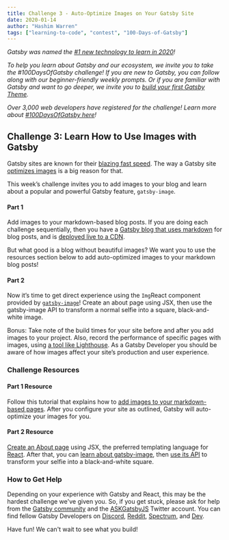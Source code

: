 ```yaml
---
title: Challenge 3 - Auto-Optimize Images on Your Gatsby Site
date: 2020-01-14
author: "Hashim Warren"
tags: ["learning-to-code", "contest", "100-Days-of-Gatsby"]
---
```


_Gatsby was named the [#1 new technology to learn in 2020](https://www.cnbc.com/2019/12/02/10-hottest-tech-skills-that-could-pay-off-most-in-2020-says-new-report.html)!_

_To help you learn about Gatsby and our ecosystem, we invite you to take the #100DaysOfGatsby challenge! If you are new to Gatsby, you can follow along with our beginner-friendly weekly prompts. Or if you are familiar with Gatsby and want to go deeper, we invite you to [build your first Gatsby Theme](/docs/themes/building-themes/)._

_Over 3,000 web developers have registered for the challenge! Learn more about [#100DaysOfGatsby here](/blog/100days)!_

## Challenge 3: Learn How to Use Images with Gatsby

Gatsby sites are known for their [blazing fast speed](/blog/2019-01-30-flamingo-case-study). The way a Gatsby site [optimizes images](/docs/using-gatsby-image/) is a big reason for that.

This week’s challenge invites you to add images to your blog and learn about a popular and powerful Gatsby feature, `gatsby-image`.

#### Part 1

Add images to your markdown-based blog posts. If you are doing each challenge sequentially, then you have a [Gatsby blog that uses markdown](/blog/100days/start-blog/) for blog posts, and is [deployed live to a CDN](/blog/100days/free-hosting/).

But what good is a blog without beautiful images? We want you to use the resources section below to add auto-optimized images to your markdown blog posts!

#### Part 2

Now it’s time to get direct experience using the `Img`React component provided by [`gatsby-image`](/packages/gatsby-image/)! Create an about page using JSX, then use the gatsby-image API to transform a normal selfie into a square, black-and-white image.

Bonus: Take note of the build times for your site before and after you add images to your project. Also, record the performance of specific pages with images, using [a tool like Lighthouse](/docs/audit-with-lighthouse/). As a Gatsby Developer you should be aware of how images affect your site’s production and user experience.

### Challenge Resources

#### Part 1 Resource

Follow this tutorial that explains how to [add images to your markdown-based pages](/docs/working-with-images-in-markdown/). After you configure your site as outlined, Gatsby will auto-optimize your images for you.

#### Part 2 Resource

[Create an About page](/docs/recipes/pages-layouts/#creating-pages-automatically) using JSX, the preferred templating language for [React](/docs/glossary/react/). After that, you can [learn about gatsby-image](/docs/working-with-images), then [use its API](/docs/gatsby-image/) to transform your selfie into a black-and-white square.

### How to Get Help

Depending on your experience with Gatsby and React, this may be the hardest challenge we've given you. So, if you get stuck, please ask for help from the [Gatsby community](/contributing/community/) and the [ASKGatsbyJS](https://twitter.com/AskGatsbyJS) Twitter account. You can find fellow Gatsby Developers on [Discord](https://discordapp.com/invite/gatsby), [Reddit](https://www.reddit.com/r/gatsbyjs/), [Spectrum](https://spectrum.chat/gatsby-js), and [Dev](https://dev.to/t/gatsby).

Have fun! We can't wait to see what you build!
